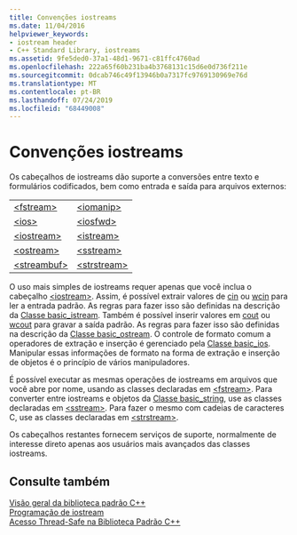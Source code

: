 ```yaml
---
title: Convenções iostreams
ms.date: 11/04/2016
helpviewer_keywords:
- iostream header
- C++ Standard Library, iostreams
ms.assetid: 9fe5ded0-37a1-48d1-9671-c81ffc4760ad
ms.openlocfilehash: 222a65f60b231ba4b3768131c15d6e0d736f211e
ms.sourcegitcommit: 0dcab746c49f13946b0a7317fc9769130969e76d
ms.translationtype: MT
ms.contentlocale: pt-BR
ms.lasthandoff: 07/24/2019
ms.locfileid: "68449008"
---
```

# <a name="iostreams-conventions"></a>Convenções iostreams

Os cabeçalhos de iostreams dão suporte a conversões entre texto e formulários codificados, bem como entrada e saída para arquivos externos:

|||
|-|-|
|[\<fstream>](../standard-library/fstream.md)|[\<iomanip>](../standard-library/iomanip.md)|
|[\<ios>](../standard-library/ios.md)|[\<iosfwd>](../standard-library/iosfwd.md)|
|[\<iostream>](../standard-library/iostream.md)|[\<istream>](../standard-library/istream.md)|
|[\<ostream>](../standard-library/ostream.md)|[\<sstream>](../standard-library/sstream.md)|
|[\<streambuf>](../standard-library/streambuf.md)|[\<strstream>](../standard-library/strstream.md)|

O uso mais simples de iostreams requer apenas que você inclua o cabeçalho [\<iostream>](../standard-library/iostream.md). Assim, é possível extrair valores de [cin](../standard-library/iostream.md#cin) ou [wcin](../standard-library/iostream.md#wcin) para ler a entrada padrão. As regras para fazer isso são definidas na descrição da [Classe basic_istream](../standard-library/basic-istream-class.md). Também é possível inserir valores em [cout](../standard-library/iostream.md#cout) ou [wcout](../standard-library/iostream.md#wcout) para gravar a saída padrão. As regras para fazer isso são definidas na descrição da [Classe basic_ostream](../standard-library/basic-ostream-class.md). O controle de formato comum a operadores de extração e inserção é gerenciado pela [Classe basic_ios](../standard-library/basic-ios-class.md). Manipular essas informações de formato na forma de extração e inserção de objetos é o princípio de vários manipuladores.

É possível executar as mesmas operações de iostreams em arquivos que você abre por nome, usando as classes declaradas em [\<fstream>](../standard-library/fstream.md). Para converter entre iostreams e objetos da [Classe basic_string](../standard-library/basic-string-class.md), use as classes declaradas em [ \<sstream>](../standard-library/sstream.md). Para fazer o mesmo com cadeias de caracteres C, use as classes declaradas em [\<strstream>](../standard-library/strstream.md).

Os cabeçalhos restantes fornecem serviços de suporte, normalmente de interesse direto apenas aos usuários mais avançados das classes iostreams.

## <a name="see-also"></a>Consulte também

[Visão geral da biblioteca padrão C++](../standard-library/cpp-standard-library-overview.md)\
[Programação de iostream](../standard-library/iostream-programming.md)\
[Acesso Thread-Safe na Biblioteca Padrão C++](../standard-library/thread-safety-in-the-cpp-standard-library.md)
